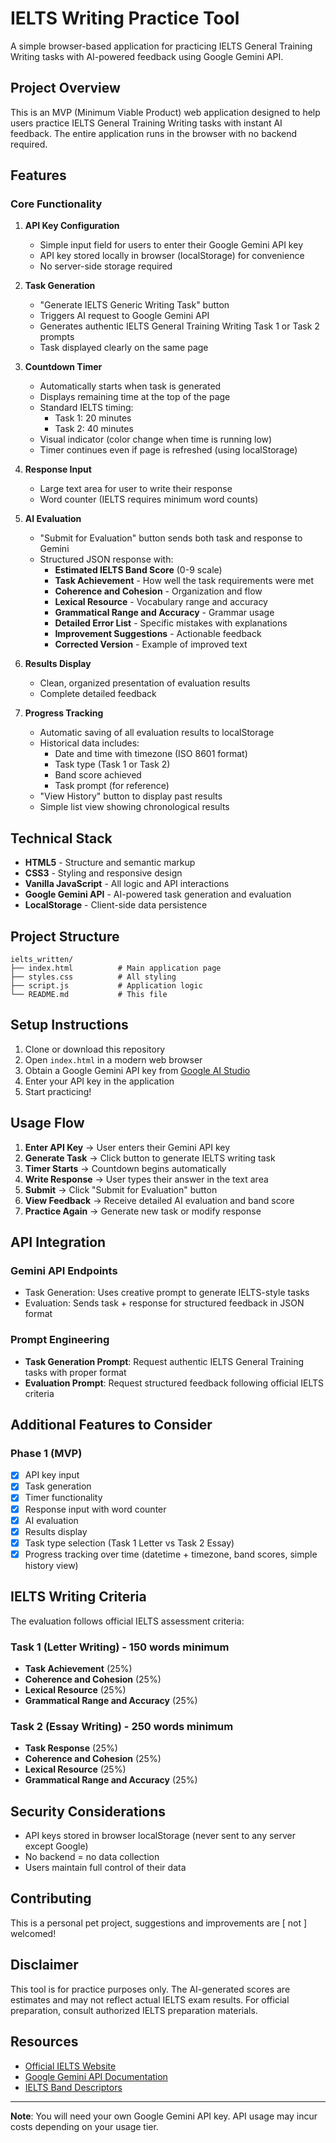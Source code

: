 # IELTS Writing Practice Tool

A simple browser-based application for practicing IELTS General Training Writing tasks with AI-powered feedback using Google Gemini API.

## Project Overview

This is an MVP (Minimum Viable Product) web application designed to help users practice IELTS General Training Writing tasks with instant AI feedback. The entire application runs in the browser with no backend required.

## Features

### Core Functionality

1. **API Key Configuration**
   - Simple input field for users to enter their Google Gemini API key
   - API key stored locally in browser (localStorage) for convenience
   - No server-side storage required

2. **Task Generation**
   - "Generate IELTS Generic Writing Task" button
   - Triggers AI request to Google Gemini API
   - Generates authentic IELTS General Training Writing Task 1 or Task 2 prompts
   - Task displayed clearly on the same page

3. **Countdown Timer**
   - Automatically starts when task is generated
   - Displays remaining time at the top of the page
   - Standard IELTS timing:
     - Task 1: 20 minutes
     - Task 2: 40 minutes
   - Visual indicator (color change when time is running low)
   - Timer continues even if page is refreshed (using localStorage)

4. **Response Input**
   - Large text area for user to write their response
   - Word counter (IELTS requires minimum word counts)

5. **AI Evaluation**
   - "Submit for Evaluation" button sends both task and response to Gemini
   - Structured JSON response with:
     - **Estimated IELTS Band Score** (0-9 scale)
     - **Task Achievement** - How well the task requirements were met
     - **Coherence and Cohesion** - Organization and flow
     - **Lexical Resource** - Vocabulary range and accuracy
     - **Grammatical Range and Accuracy** - Grammar usage
     - **Detailed Error List** - Specific mistakes with explanations
     - **Improvement Suggestions** - Actionable feedback
     - **Corrected Version** - Example of improved text

6. **Results Display**
   - Clean, organized presentation of evaluation results
   - Complete detailed feedback

7. **Progress Tracking**
   - Automatic saving of all evaluation results to localStorage
   - Historical data includes:
     - Date and time with timezone (ISO 8601 format)
     - Task type (Task 1 or Task 2)
     - Band score achieved
     - Task prompt (for reference)
   - "View History" button to display past results
   - Simple list view showing chronological results

## Technical Stack

- **HTML5** - Structure and semantic markup
- **CSS3** - Styling and responsive design
- **Vanilla JavaScript** - All logic and API interactions
- **Google Gemini API** - AI-powered task generation and evaluation
- **LocalStorage** - Client-side data persistence

## Project Structure

```
ielts_written/
├── index.html          # Main application page
├── styles.css          # All styling
├── script.js           # Application logic
└── README.md           # This file
```

## Setup Instructions

1. Clone or download this repository
2. Open `index.html` in a modern web browser
3. Obtain a Google Gemini API key from [Google AI Studio](https://makersuite.google.com/app/apikey)
4. Enter your API key in the application
5. Start practicing!

## Usage Flow

1. **Enter API Key** → User enters their Gemini API key
2. **Generate Task** → Click button to generate IELTS writing task
3. **Timer Starts** → Countdown begins automatically
4. **Write Response** → User types their answer in the text area
5. **Submit** → Click "Submit for Evaluation" button
6. **View Feedback** → Receive detailed AI evaluation and band score
7. **Practice Again** → Generate new task or modify response

## API Integration

### Gemini API Endpoints
- Task Generation: Uses creative prompt to generate IELTS-style tasks
- Evaluation: Sends task + response for structured feedback in JSON format

### Prompt Engineering
- **Task Generation Prompt**: Request authentic IELTS General Training tasks with proper format
- **Evaluation Prompt**: Request structured feedback following official IELTS criteria

## Additional Features to Consider

### Phase 1 (MVP)
- [x] API key input
- [x] Task generation
- [x] Timer functionality
- [x] Response input with word counter
- [x] AI evaluation
- [x] Results display
- [x] Task type selection (Task 1 Letter vs Task 2 Essay)
- [x] Progress tracking over time (datetime + timezone, band scores, simple history view)

## IELTS Writing Criteria

The evaluation follows official IELTS assessment criteria:

### Task 1 (Letter Writing) - 150 words minimum
- **Task Achievement** (25%)
- **Coherence and Cohesion** (25%)
- **Lexical Resource** (25%)
- **Grammatical Range and Accuracy** (25%)

### Task 2 (Essay Writing) - 250 words minimum
- **Task Response** (25%)
- **Coherence and Cohesion** (25%)
- **Lexical Resource** (25%)
- **Grammatical Range and Accuracy** (25%)

## Security Considerations

- API keys stored in browser localStorage (never sent to any server except Google)
- No backend = no data collection
- Users maintain full control of their data

## Contributing

This is a personal pet project, suggestions and improvements are [ not ] welcomed!

## Disclaimer

This tool is for practice purposes only. The AI-generated scores are estimates and may not reflect actual IELTS exam results. For official preparation, consult authorized IELTS preparation materials.

## Resources

- [Official IELTS Website](https://www.ielts.org/)
- [Google Gemini API Documentation](https://ai.google.dev/docs)
- [IELTS Band Descriptors](https://www.ielts.org/for-teachers/teaching-resources/band-descriptors)

---

**Note**: You will need your own Google Gemini API key. API usage may incur costs depending on your usage tier.
